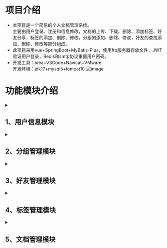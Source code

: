 # 项目介绍
* 本项目是一个简易的个人文档管理系统。<br>
  主要由用户登录、注册和信息修改，文档的上传、下载、删除、添加标签、好友分享，标签的添加、删除、修改，分组的添加、删除、修改，好友的查找添加、删除、修改等部分组成。
* 此项目采用vue+SpringBoot+MyBatis-Plus，使用ftp服务器存放文件，JWT验证用户登录，Redis和smtp协议重置用户密码。
* 开发工具：idea+VSCode+Navicat+VMware<br>
开发环境：jdk17+mysql5+tomcat10
  ![image](https://github.com/user-attachments/assets/ee2ccb4e-7a64-4b21-aa5c-1c7c34642188)
# 功能模块介绍
<details>
<summary><h2>1、用户信息模块</h2></summary>
<details>
<summary><h3>1.1、用户登录</h3></summary>
用户在登录界面通过输入用户名和密码进行账号登录。如无账号，可点击注册按钮进行注册；
如忘记密码可点击忘记密码按钮，可选择邮箱验证和密保问题验证，未进行密保问题设置则不能进行密保验证。
登录后通过个人信息对账号基本信息进行修改，可通过账号安全对密保信息进行设置，可通过修改密码对原密码进行修改。<br>
  
![image](https://github.com/user-attachments/assets/88cf7ec2-beee-4afe-8e3a-eb8d925c83bf)

</details>
<details>
<summary><h3>1.2、用户注册</h3></summary>
注册用户时，后台会获取注册信息，判断用户名、邮箱、手机号是否重复，重复则注册失败，弹出错误提示。该系统会提供随机生成用户名按钮，使用户有良好的注册体验。<br>
  
![image](https://github.com/user-attachments/assets/0c11ce9d-a2e0-4a0e-a5cd-58d536ac1037)

</details>
<details>
<summary><h3>1.3、身份验证</h3></summary>
当用户忘记密码时，可输入用户名，点击忘记密码按钮使用身份验证功能重置密码。
可以进行邮箱验证和密保验证用于重置密码，邮箱验证可向用户邮箱发送一个4位数的验证码，密保验证需用户回答已设置的问题，用户验证成功则可重置密码。
</details>
<details>
<summary><h3>1.4、信息修改</h3></summary>
主界面中可进行个人信息、修改密码、账号安全、退出登录。
个人信息可修改用户大部分信息，会判断邮箱和手机号是否重复，重复则弹出相应提示。账号安全可以设置密保问题，后端会验证密码是否输入正确。修改密码需要先输入原密码进行验证。
</details>
</details>
<details>
<summary><h2>2、分组管理模块</h2></summary>
点击好友列表，会出现分组信息，可添加分组、编辑分组、删除分组。
添加分组和编辑分组时，会验证分组名是否重复，重复会返回错误提示。删除分组时，会同时删除改分组下的所有好友，前端设置弹出提示，提醒用户谨慎操作。
</details>
<details>
<summary><h2>3、好友管理模块</h2></summary>
好友列表按分组显示所有好友信息，鼠标悬浮好友信息可查看好友详细信息，顶部有搜索框，可根据用户名、邮箱、姓名模糊搜索好友。<br>
添加好友界面可根据用户名、邮箱查找用户，设置该好友所在组后发送好友申请，等待对方操作。
同时还有好友申请列表展示好友申请，可对申请进行通过和拒绝操作，通过则要先选择好友分组。
已发送的好友请求列表会展示已发送的未通过或等待验证的申请，同一个用户的好友申请不可发送多次，
若好友拒绝但此后通过搜索添加发送请求的用户，则无需验证可直接添加，列表可移除已发送的请求，移除后被请求好友再次添加请求的用户则需验证是否通过。<br>
可修改好友分组、删除好友，删除好友时被删除的用户好友列表的该用户的好友信息也会删除。<br>
  
![image](https://github.com/user-attachments/assets/3efe133d-3a70-418d-b1b4-83805ad1ea58)

</details>
<details>
<summary><h2>4、标签管理模块</h2></summary>
标签管理界面会显示所有标签数据，可进行编辑和删除，头部搜索框根据标签类型和标签名进行查找，添加标签和编辑标签时会判断标签名是否重复。<br>
  
![image](https://github.com/user-attachments/assets/8c01e21d-7efa-4f1a-8a11-666cb35815f5)

</details>
<details>
<summary><h2>5、文档管理模块</h2></summary>
我的文件界面顶部搜索框可根据标签类型、标签名、文件名进行文件搜索。
在我的文件界面顶部有创建文件夹和上传文件按钮用于对文档根部进行操作，对文件夹或文件右键进行创建文件夹和上传文件则是对该右键对象内部或同级目录进行操作。<br>
文件列表右方有按钮，点击可进行下载操作，下载路径为浏览器默认路径。<br>
鼠标双击文件可进行预览操作，支持图片、视频、doc、pdf、txt预览。<br>
文档编辑可编辑文档标签和文档的分享。
文件和文件夹可进行添加标签和好友分享操作，添加标签操作会展示所有已添加的标签，可对已添加的标签进行移除，下拉框含所有已创建的标签，添加已添加的标签会弹出错误提示；
好友分享操作有已分享的好友列表，可移除分享、修改分享时间，选择好友、设置分享时间区间则可添加分享好友，添加分享好友为已分享的好友会弹出错误提示。<br>
文件或文件夹可通过鼠标右键进行删除，文件夹的删除会遍历删除文件夹内所有文件。<br>
  
![image](https://github.com/user-attachments/assets/f7689570-0972-4b80-913b-0b9791ee0027)

</details>
